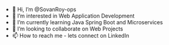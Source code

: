 - 👋 Hi, I’m @SovanRoy-ops
- 👀 I’m interested in Web Application Development
- 🌱 I’m currently learning Java Spring Boot and Microservices
- 💞️ I’m looking to collaborate on Web Projects
- 📫 How to reach me - lets connect on LinkedIn

<!---
SovanRoy-ops/SovanRoy-ops is a ✨ special ✨ repository because its `README.md` (this file) appears on your GitHub profile.
You can click the Preview link to take a look at your changes.
--->
